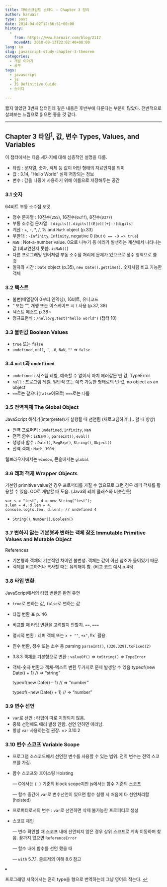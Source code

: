 ```yaml
---
title: 자바스크립트 스터디 – Chapter 3 정리
author: haruair
type: post
date: 2014-04-02T12:56:51+00:00
history:
  - 
    from: https://www.haruair.com/blog/2117
    movedAt: 2018-09-13T22:02:40+00:00
lang: ko
slug: javascript-study-chapter-3-theorem
categories:
  - 개발 이야기
  - 공부
tags:
  - javascript
  - js
  - JS Definitive Guide
  - 스터디

---
```

짧지 않았던 3번째 챕터인데 깊은 내용은 후반부에 다룬다는 부분이 많았다. 전반적으로 살펴보는 느낌으로 읽으면 좋을 것 같다.

* * *

## Chapter 3 타입<sup id="fnref-2117-1"><a href="#fn-2117-1" rel="footnote">1</a></sup>, 값, 변수 Types, Values, and Variables

이 챕터에서는 다음 세가지에 대해 심층적인 설명을 다룸.

  * 타입 : 문자열, 숫자, 객체 등 값이 어떤 형태의 자료인지를 의미
  * 값 : 3.14, &#8220;Hello World&#8221; 실제 저장되는 정보
  * 변수 : 값을 나중에 사용하기 위해 이름으로 저장해두는 공간

<!--more-->

### 3.1 숫자

64비트 부동 소수점 포맷

  * 정수 문자열 : 10진수(`255`), 16진수(`0xff`), 8진수(`0377`)
  * 부동 소수점 문자열 : `[digits][.digits][(E|e)[(+|-)]digits]`
  * 계산 : +, -, *, /, % and `Math` object (p.33)
  * 무한대 : `-Infinity`, `Infinity`, negative 0 (but `0 == -0 => true`)
  * `NaN` : Not-a-number value. 0으로 나누기 등 에러가 발생하는 계산에서 나타나는 값 (비교연산자 못씀. `isNaN()`)
  * 다른 프로그래밍 언어처럼 부동 소수점 처리에 문제가 있으므로 정수 영역으로 쓸 것
  * 일자와 시간 : `Date` object (p.35), `new Date().getTime()`. 숫자처럼 비교 가능한 객체

### 3.2 텍스트

  * 불변(배열같이 0부터 인덱싱), 16비트, 유니코드
  * &#8221; 또는 &#8220;&#8221;, 개행 또는 이스케이프 시 \ 사용 (p.37, 38)
  * 텍스트 메소드 p.38~
  * 정규표현식 : `/hello/g.test("hello world")` (챕터 10)

### 3.3 불린값 Boolean Values

  * `true` 또는 `false`
  * `undefined`, `null`, ``, `-0`, `NaN`, `""` => `false`

### 3.4 `null`과 `undefined`

  * `undefined` : 시스템 레벨, 예측할 수 없어서 마치 에러같은 빈 값, TypeError
  * `null` : 프로그램 레벨, 일반적 또는 예측 가능한 형태로의 빈 값, no object as an object
  * `==`로는 같으나(`false`이므로) `===`로는 다름

### 3.5 전역객체 The Global Object

JavaScript 해석기(interpreter)가 실행될 때 선언됨 (새로고침하거나.. 할 때 항상)

  * 전역 프로퍼티 : `undefined`, `Infinity`, `NaN`
  * 전역 함수 : `isNaN()`, `parseInt()`, `eval()`
  * 생성자 함수 : `Date()`, `RegExp()`, `String()`, `Object()`
  * 전역 객체 : `Math`, `JSON`

웹브라우저에서는 `window`, 콘솔에서는 `global`

### 3.6 레퍼 객체 Wrapper Objects

기본형 primitive value인 경우 프로퍼티를 가질 수 없으므로 그런 경우 레퍼 객체를 활용할 수 있음. OO로 개발할 때 도움. (Java의 레퍼 클래스와 비슷한듯)

    var s = "test", d = new String("test");
    s.len = 4, d.len = 4;
    console.log(s.len, d.len); // undefined 4
    

  * `String()`, `Number()`, `Boolean()`

### 3.7 변하지 않는 기본형과 변하는 객체 참조 Immutable Primitive Values and Mutable Object

References

  * 기본형과 객체의 기본적인 차이인 불변성. 객체는 값이 아닌 참조가 들어있기 때문.
  * 객체를 비교하거나 복사할 때는 유의해야 함. (비교 코드 예시 p.45)

### 3.8 타입 변환

JavaScript에서의 타입 변환은 완전 유연

  * `true`로 변하는 값, `false`로 변하는 값
  * 타입 변환 표 p. 46
  * 비교할 때 타입 변환을 고려할지 안할지. `==`, `===`
  * 명시적 변환 : 레퍼 객체 또는 `x + ""`, `+x",`!!x\` 활용
  * 진수 변환, 정수 또는 소수 등 parsing `parseInt()`, `(320.329).toFixed(2)`
  * 3.8.3 객체를 기본형으로 변환 : `valueOf()` => `toString()` => `TypeError`
  * 객체-숫자 변환과 객체-텍스트 변환 두가지로 문제 발생할 수 있음 
    typeof(new Date() + 1) // => &#8220;string&#8221;
  
    typeof(new Date() &#8211; 1) // => &#8220;number&#8221;
  
    typeof(+new Date() + 1) // => &#8220;number&#8221;

### 3.9 변수 선언

  * `var`로 선언 : 타입이 따로 지정되지 않음.
  * 중복 선언해도 에러 발생 안함. 선언 안하면 에러남.
  * 항상 `var` 사용하는걸 권장. => 3.10.2

### 3.10 변수 스코프 Variable Scope

  * 프로그램 소스코드에서 선언한 변수를 사용할 수 있는 범위. 전역 변수는 전역 스코프를 가짐.
  * 함수 스코프와 호이스팅 Hoisting
  
    &#8212; C에서는 `{ }` 기준의 block scope지만 js에서는 함수 기준의 스코프
  
    &#8212; 함수 중간에 `var`로 변수선언이 있으면 함수 실행 시 처음에 다 선언처리함 (hoisted)
  * 프로퍼티로서의 변수 : `var`로 선언하면 삭제 불가능한 프로퍼티로 생성
  * 스코프 체인
  
    &#8212; 변수 확인할 때 스코프 내에 선언되지 않은 경우 상위 스코프로 계속 이동하며 찾음. 끝까지 없으면 `ReferenceError`
  
    &#8212; 함수 내에 함수를 선언 했을 때
  
    &#8212; `with` 5.7.1, 클로저의 이해 8.6 참고

<li id="fn-2117-1">
  <p>
    프로그래밍 서적에서는 흔히 type을 형으로 번역하는데 그냥 영어로 적는다.&#160;<a href="#fnref-2117-1" rev="footnote">&#8617;</a> </fn></footnotes>